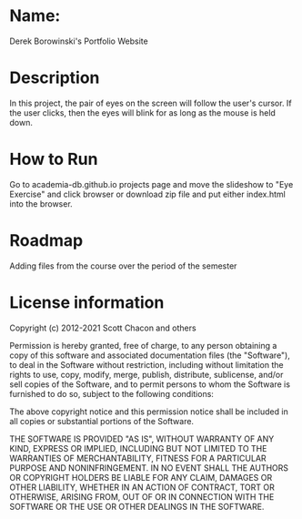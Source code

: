 # Name:
Derek Borowinski's Portfolio Website

# Description
In this project, the pair of eyes on the screen will follow the user's cursor. If the user clicks, then the eyes will blink for as long as the mouse is held down.

# How to Run
Go to academia-db.github.io projects page and move the slideshow to "Eye Exercise" and click browser or download zip file and put either index.html into the browser.

# Roadmap
Adding files from the course over the period of the semester

# License information
Copyright (c) 2012-2021 Scott Chacon and others

Permission is hereby granted, free of charge, to any person obtaining
a copy of this software and associated documentation files (the
"Software"), to deal in the Software without restriction, including
without limitation the rights to use, copy, modify, merge, publish,
distribute, sublicense, and/or sell copies of the Software, and to
permit persons to whom the Software is furnished to do so, subject to
the following conditions:

The above copyright notice and this permission notice shall be
included in all copies or substantial portions of the Software.

THE SOFTWARE IS PROVIDED "AS IS", WITHOUT WARRANTY OF ANY KIND,
EXPRESS OR IMPLIED, INCLUDING BUT NOT LIMITED TO THE WARRANTIES OF
MERCHANTABILITY, FITNESS FOR A PARTICULAR PURPOSE AND
NONINFRINGEMENT. IN NO EVENT SHALL THE AUTHORS OR COPYRIGHT HOLDERS BE
LIABLE FOR ANY CLAIM, DAMAGES OR OTHER LIABILITY, WHETHER IN AN ACTION
OF CONTRACT, TORT OR OTHERWISE, ARISING FROM, OUT OF OR IN CONNECTION
WITH THE SOFTWARE OR THE USE OR OTHER DEALINGS IN THE SOFTWARE.
